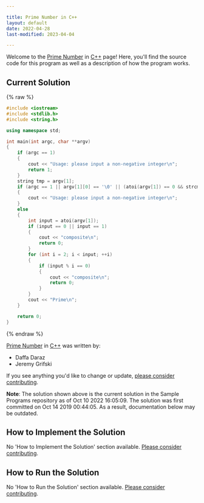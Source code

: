 ```yaml
---

title: Prime Number in C++
layout: default
date: 2022-04-28
last-modified: 2023-04-04

---
```


Welcome to the [Prime Number](https://sampleprograms.io/projects/prime-number) in [C++](https://sampleprograms.io/languages/c-plus-plus) page! Here, you'll find the source code for this program as well as a description of how the program works.

## Current Solution

{% raw %}

```c++
#include <iostream>
#include <stdlib.h>
#include <string.h>

using namespace std;

int main(int argc, char **argv)
{
    if (argc == 1)
    {
        cout << "Usage: please input a non-negative integer\n";
        return 1;
    }
    string tmp = argv[1];
    if (argc == 1 || argv[1][0] == '\0' || (atoi(argv[1]) == 0 && strcmp(argv[1], "0") != 0) || atoi(argv[1]) < 0 || tmp.find(".") != string::npos)
    {
        cout << "Usage: please input a non-negative integer\n";
    }
    else
    {
        int input = atoi(argv[1]);
        if (input == 0 || input == 1)
        {
            cout << "composite\n";
            return 0;
        }
        for (int i = 2; i < input; ++i)
        {
            if (input % i == 0)
            {
                cout << "composite\n";
                return 0;
            }
        }
        cout << "Prime\n";
    }

    return 0;
}
```

{% endraw %}

[Prime Number](https://sampleprograms.io/projects/prime-number) in [C++](https://sampleprograms.io/languages/c-plus-plus) was written by:

- Daffa Daraz
- Jeremy Grifski

If you see anything you'd like to change or update, [please consider contributing](https://github.com/TheRenegadeCoder/sample-programs).

**Note**: The solution shown above is the current solution in the Sample Programs repository as of Oct 10 2022 16:05:09. The solution was first committed on Oct 14 2019 00:44:05. As a result, documentation below may be outdated.

## How to Implement the Solution

No 'How to Implement the Solution' section available. [Please consider contributing](https://github.com/TheRenegadeCoder/sample-programs-website).

## How to Run the Solution

No 'How to Run the Solution' section available. [Please consider contributing](https://github.com/TheRenegadeCoder/sample-programs-website).